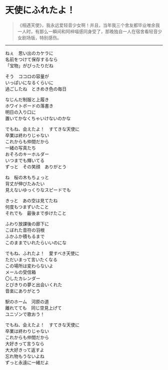 # 天使にふれたよ！

> 《相遇天使》，我永远爱轻音少女啊！并且，当年我三个舍友都毕业唯余我一人时，有那么一瞬间和阿梓喵感同身受了，那晚独自一人在宿舍看轻音少女剧场版，特别感伤。

---

<div class='lyrics'>

<p>
ねぇ　思い出のカケラに<br/>
名前をつけて保存するなら<br/>
「宝物」がぴったりだね<br/>
</p>

<p>
そう　ココロの容量が<br/>
いっぱいになるくらいに<br/>
過ごしたね　ときめき色の毎日<br/>
</p>

<p>
なじんだ制服と上履き<br/>
ホワイトボードの落書き<br/>
明日の入り口に<br/>
置いてかなくちゃいけないのかな<br/>
</p>

<p>
でもね、会えたよ！　すてきな天使に<br/>
卒業は終わりじゃない<br/>
これからも仲間だから<br/>
一緒の写真たち<br/>
おそろのキーホルダー<br/>
いつまでも輝いてる<br/>
ずっと　その笑顔　ありがとう<br/>
</p>

<p>
ね　桜の木もちょっと<br/>
背丈が伸びたみたい<br/>
見えないゆっくりなスピードでも<br/>
</p>

<p>
きっと　あの空は見てたね<br/>
何度もつまずいたこと<br/>
それでも　最後まで歩けたこと<br/>
</p>

<p>
ふわり放課後の廊下に<br/>
こぼれた音符の羽根<br/>
ふかふか積もるまで<br/>
このままでいれたらいいのにな<br/>
</p>

<p>
でもね、ふれたよ！　愛すべき天使に<br/>
ただいまって言いたくなる<br/>
この場所は変わらないよ<br/>
メールの受信箱<br/>
〇したカレンダー<br/>
とびきりの夢と出会いくれた<br/>
音楽にありがとう<br/>
</p>

<p>
駅のホーム　河原の道<br/>
離れてても　同じ空見上げて<br/>
ユニゾンで歌おう！<br/>
</p>

<p>
でもね、会えたよ！　すてきな天使に<br/>
卒業は終わりじゃない<br/>
これからも仲間だから<br/>
大好きって言うなら<br/>
大大好きって返すよ<br/>
忘れ物もうないよね<br/>
ずっと永遠に一緒だよ<br/>
</p>

</div>
